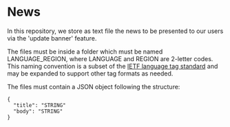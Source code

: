# News

In this repository, we store as text file the news to be presented to our users via the 'update banner' feature.

The files must be inside a folder which must be named LANGUAGE_REGION, where LANGUAGE and REGION are 2-letter codes. This naming convention is a subset of the [IETF language tag standard](https://en.wikipedia.org/wiki/IETF_language_tag) and may be expanded to support other tag formats as needed.

The files must contain a JSON object following the structure: 

```
{
  "title": "STRING"
  "body": "STRING"
}
```
